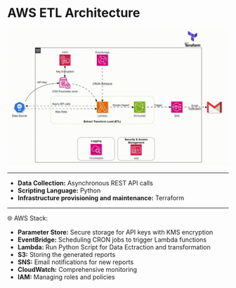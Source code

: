 # AWS ETL Architecture

![AWS Architecture](architecture/architecture.gif)

---

* **Data Collection:** Asynchronous REST API calls
* **Scripting Language:** Python
* **Infrastructure provisioning and maintenance:** Terraform

___

🌐 AWS Stack:

* **Parameter Store:** Secure storage for API keys with KMS encryption
* **EventBridge:** Scheduling CRON jobs to trigger Lambda functions
* **Lambda:** Run Python Script for Data Ectraction and transformation
* **S3:** Storing the generated reports
* **SNS:** Email notifications for new reports
* **CloudWatch:** Comprehensive monitoring
* **IAM:** Managing roles and policies
